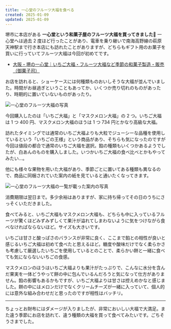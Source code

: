 ```yaml
---
title: 一心堂のフルーツ大福を食べる
created: 2025-01-09
updated: 2025-01-09
---
```


堺市に本店がある **一心堂という和菓子屋のフルーツ大福を買ってきました🍓** 一心堂へは過去 2 度ほど行ったことがあり、電車を乗り継いで南海高野線の萩原天神駅まで行き本店にも訪れたことがありますが、どちらもギフト用のお菓子を買いに行っていてフルーツ大福は今回が初めてです。

- [大阪・堺の一心堂｜いちご大福・フルーツ大福など季節の和菓子製造・販売（御菓子司）](https://www.issindo-osaka.com/)

お店を訪れると、ショーケースには何種類ものおいしそうな大福が並んでいました。時間がお昼過ぎということもあってか、いくつか売り切れのものがあったり、時期的に置いていないものがあったり。

![一心堂のフルーツ大福の写真](1759a2bb-5c32-4e44-1444-46ffbd53b100)

今回購入したのは「いちご大福」と「マスクメロン大福」の 2 つ。いちご大福は 1 つ 400 円、マスクメロン大福のほうは 1 つ 734 円とかなり高級な大福。

訪れたタイミングでは通常のいちご大福よりも大粒でジューシーな品種を使用しているという「いちごの王様」という商品があり、そちらも気になったのですが今回は値段の都合で通常のいちご大福を選択。餡の種類もいくつかあるようでしたが、白あんのものを購入しました。いつかいちご大福の食べ比べとかもやってみたい…。

他にも様々な果物を用いた大福があり、季節ごとに置いてある種類も異なるので、商品に同梱されていた案内の紙を見ていると通いたくなってきます。

![一心堂のフルーツ大福の一覧が載った案内の写真](02e1c402-9c54-48c8-8aa9-1c720a2d1e00)

消費期限は翌日まで。多少余裕はありますが、家に持ち帰ってその日のうちにさっそくいただきました。

食べてみると、いちご大福もマスクメロン大福も、どちらも中に入っているフルーツが驚くほどみずみずしくて果汁が溢れてしまわないように気をつけながら食べなければならないほど。サイズも大きいです。

いちごは甘さと酸っぱさのバランスが非常に良く、ここまで餡との相性が良いと感じるいちご大福は初めて食べたと思えるほど。糖度や酸味だけでなく柔らかさも考慮して厳選したいちごを使用しているとのことで、柔らかい餅と一緒に食べても気にならないいちごの食感。

マスクメロンのほうはいちご大福よりも果汁がたっぷりで、こんなに水分を含んだ果実を一体どうやって餅の中に包んでいるんだろうと気になって仕方がありません。餡の影響もあるかもですが、いちご大福よりは甘さは控えめかなと感じました。餅の中にはメロンだけでなくクリームチーズが一緒に入っていて、個人的には意外な組み合わせだと思ったのですが相性はバッチリ。

---

ちょっとお財布にはダメージが入りましたが、非常においしい大福で大満足。また違う季節にお店を訪れて、違う種類の大福を買って食べてみたいです。ごちそうさまでした。
